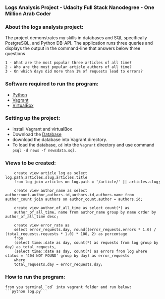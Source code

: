 ### Logs Analysis Project - Udacity Full Stack Nanodegree - One Million 	 Arab Coder

### About the logs analysis project:
The project demonstrates my skills in databases and SQL specifically PostgreSQL, and Python DB-API. The application runs three queries and displays the output in the command-line that answers below three questions

	1 - What are the most popular three articles of all time?
	2 - Who are the most popular article authors of all time?
	3 - On which days did more than 1% of requests lead to errors?

### Software required to run the program:
- [Python](https://www.python.org/)
- [Vagrant](https://www.vagrantup.com/)
- [VirtualBox](https://www.virtualbox.org/)

### Setting up the project:
- install Vagrant and virtualBox
- Download the [Database](https://d17h27t6h515a5.cloudfront.net/topher/2016/August/57b5f748_newsdata/newsdata.zip)
- download the database into Vagrant directory.
- To load the database, `cd` into the `Vagrant` directory and use command
	```psql -d news -f newsdata.sql```.
### Views to be created:
```
    create view article_log as select log.path,articles.slug,articles.title
	from log join articles on log.path = '/article/' || articles.slug;
```
```
	create view author_name as select authorcount.author,authors.id,authors.id,authors.name from author_count join authors on author_count.author = authors.id;
```
```
	create view author_of_all_time as select count(*) as
	author_of_all_time, name from author_name group by name order by 	author_of_all_time desc;
```
```	
	create view error_rate as 
	select error_requests.day, round((error_requests.errors * 1.0) / (total_requests.requests * 1.0) * 100, 2) as percentage
	from
	(select time::date as day, count(*) as requests from log group by day) as total_requests, 
	(select time::date as day, count(*) as errors from log where status = '404 NOT FOUND' group by day) as error_requests
	where
	total_requests.day = error_requests.day;
```
### How to run the program:
	from you terminal `cd` into vagrant folder and run below:
	```python log.py```
